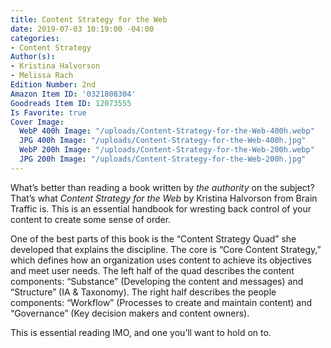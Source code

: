```yaml
---
title: Content Strategy for the Web
date: 2019-07-03 10:19:00 -04:00
categories:
- Content Strategy
Author(s):
- Kristina Halvorson
- Melissa Rach
Edition Number: 2nd
Amazon Item ID: '0321808304'
Goodreads Item ID: 12073555
Is Favorite: true
Cover Image:
  WebP 400h Image: "/uploads/Content-Strategy-for-the-Web-400h.webp"
  JPG 400h Image: "/uploads/Content-Strategy-for-the-Web-400h.jpg"
  WebP 200h Image: "/uploads/Content-Strategy-for-the-Web-200h.webp"
  JPG 200h Image: "/uploads/Content-Strategy-for-the-Web-200h.jpg"
---
```


What’s better than reading a book written by *the authority* on the subject? That’s what *Content Strategy for the Web* by Kristina Halvorson from Brain Traffic is. This is an essential handbook for wresting back control of your content to create some sense of order.

One of the best parts of this book is the “Content Strategy Quad” she developed that explains the discipline. The core is “Core Content Strategy,” which defines how an organization uses content to achieve its objectives and meet user needs. The left half of the quad describes the content components: “Substance” (Developing the content and messages) and “Structure” (IA & Taxonomy). The right half describes the people components: “Workflow” (Processes to create and maintain content) and “Governance” (Key decision makers and content owners).

This is essential reading IMO, and one you’ll want to hold on to.
